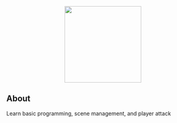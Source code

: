 <p align="center">
  <img src="link-ke-gambar1.jpg" width="200" />
</p>

## About
Learn basic programming, scene management, and player attack



